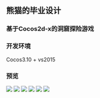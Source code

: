 ## 熊猫的毕业设计  
### 基于Cocos2d-x的洞窟探险游戏  

### 开发环境  
Cocos3.10 + vs2015  

### 预览  
![](./Previews/previews1.png)
![](./Previews/previews2.png)
![](./Previews/previews3.png)
![](./Previews/previews4.png)
![](./Previews/previews5.png)
![](./Previews/previews6.png)
